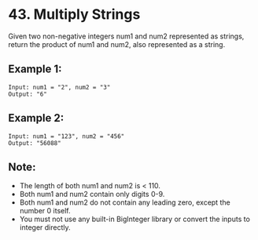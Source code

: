 # 43. Multiply Strings

Given two non-negative integers num1 and num2 represented as strings, return the product of num1 and num2, also represented as a string.

## Example 1:

```
Input: num1 = "2", num2 = "3"
Output: "6"
```

## Example 2:

```
Input: num1 = "123", num2 = "456"
Output: "56088"
```

## Note:

* The length of both num1 and num2 is < 110.
* Both num1 and num2 contain only digits 0-9.
* Both num1 and num2 do not contain any leading zero, except the number 0 itself.
* You must not use any built-in BigInteger library or convert the inputs to integer directly.